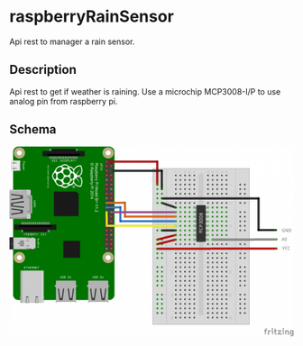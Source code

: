 # raspberryRainSensor
Api rest to manager a rain sensor.

## Description
Api rest to get if weather is raining.
Use a microchip MCP3008-I/P to use analog pin from raspberry pi.

## Schema
![Schema](./doc/hygrometer_Steckplatine.png)

